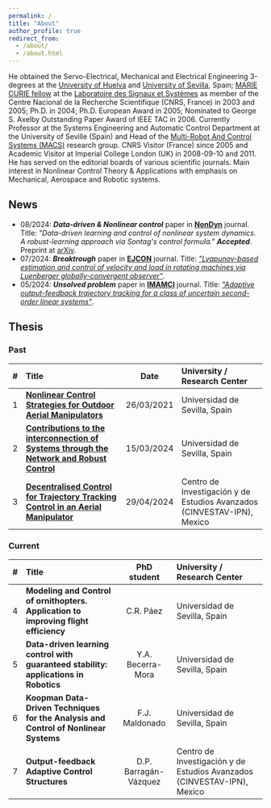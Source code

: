 ```yaml
---
permalink: /
title: "About"
author_profile: true
redirect_from: 
  - /about/
  - /about.html
---
```


He obtained the Servo-Electrical, Mechanical and Electrical Engineering 3-degrees at the [University of Huelva](https://www.uhu.es/english/) and [University of Sevilla](https://www.us.es), Spain; [MARIE CURIE fellow](https://marie-sklodowska-curie-actions.ec.europa.eu) at the [Laboratoire des Signaux et Systèmes](https://l2s.centralesupelec.fr/en/) as member of the Centre Nacional de la Recherche Scientifique (CNRS, France) in 2003 and 2005; Ph.D. in 2004; Ph.D. European Award in 2005; Nominated to George S. Axelby Outstanding Paper Award of IEEE TAC in 2006. Currently Professor at the Systems Engineering and Automatic Control Department at the University of Seville (Spain) and Head of the [Multi-Robot And Control Systems (MACS)](https://investigacion.us.es/sisius/sis_depgrupos.php?ct=&cs=&seltext=TEP-995&selfield=CodPAI) research group. CNRS Visitor (France) since 2005 and Academic Visitor at Imperial College London (UK) in 2008-09-10 and 2011. He has served on the editorial boards of various scientific journals. Main interest in Nonlinear Control Theory & Applications with emphasis on Mechanical, Aerospace and Robotic systems.

## News

- 08/2024: ***Data-driven & Nonlinear control*** paper in **[<i class="ai ai-springer ai-fw icon-pad-left"></i>NonDyn](https://link.springer.com/journal/11071)** journal. Title: *"Data-driven learning and control of nonlinear system dynamics. A robust-learning approach via Sontag's control formula."* ***Accepted***. Preprint at [<i class="ai ai-arxiv ai-fw icon-pad-left"></i>arXiv](https://arxiv.org/abs/2307.15662v2).
- 07/2024: ***Breaktrough*** paper in **[<i class="ai ai-elsevier ai-fw icon-pad-left"></i>EJCON](https://www.sciencedirect.com/journal/european-journal-of-control)** journal. Title: *["Lyapunov-based estimation and control of velocity and load in rotating machines via Luenberger globally-convergent observer"](https://doi.org/10.1016/j.ejcon.2024.101092)*.
- 05/2024: ***Unsolved problem*** paper in **[IMAMCI](https://academic.oup.com/imamci)** journal. Title: *["Adaptive output-feedback trajectory tracking for a class of uncertain second-order linear systems"](https://doi.org/10.1093/imamci/dnae021)*.
<!-- - 2024.0: **[Preprint]** [[Arxiv](https://arxiv.org/abs/2212.08057)] -->
<!-- Comment -->

## Thesis

<!-- 
- 26/03/2021: [**Nonlinear Control Strategies for Outdoor Aerial Manipulators**](https://prisma.us.es/publicacion/183826). Universidad de Sevilla, Spain.
- 15/03/2024: [**Contributions to the interconnection of Systems through the Network and Robust Control**](https://prisma.us.es/publicacion/243652). Universidad de Sevilla, Spain.
- 29/04/2024: [**Decentralised Control for Trajectory Tracking Control in an Aerial Manipulator**](https://prisma.us.es/publicacion/246718). Centro de Investigación y de Estudios Avanzados (CINVESTAV-IPN), Mexico.
-->

### Past

|#| Title            | Date   | University / Research Center |
|-| :--------        | :------:| :------------------------------------------------------------ |
|1| [**Nonlinear Control Strategies for Outdoor Aerial Manipulators**](https://prisma.us.es/publicacion/183826)   | 26/03/2021   | Universidad de Sevilla, Spain |
|2| [**Contributions to the interconnection of Systems through the Network and Robust Control**](https://prisma.us.es/publicacion/243652)   | 15/03/2024  | Universidad de Sevilla, Spain |
|3| [**Decentralised Control for Trajectory Tracking Control in an Aerial Manipulator**](https://prisma.us.es/publicacion/246718)    | 29/04/2024  | Centro de Investigación y de Estudios Avanzados (CINVESTAV-IPN), Mexico  |

### Current

|#| Title            | PhD student   | University / Research Center                                 |
|-| :--------         | :------: | :------------------------------------------------------------ |
|4| **Modeling and Control of ornithopters. Application to improving flight efficiency** | C.R. Páez   | Universidad de Sevilla, Spain |
|5| **Data-driven learning control with guaranteed stability: applications in Robotics** | Y.A. Becerra-Mora  | Universidad de Sevilla, Spain |
|6| **Koopman Data-Driven Techniques for the Analysis and Control of Nonlinear Systems** | F.J. Maldonado  | Universidad de Sevilla, Spain |
|7| **Output-feedback Adaptive Control Structures** | D.P. Barragán-Vázquez  | Centro de Investigación y de Estudios Avanzados (CINVESTAV-IPN), Mexico |
